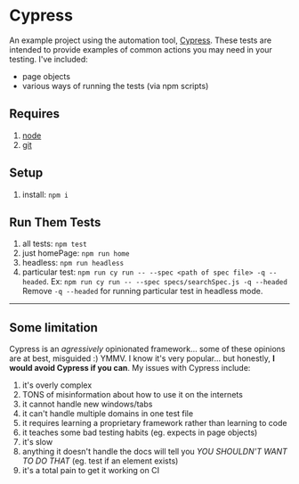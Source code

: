 # Cypress

An example project using the automation tool, [Cypress](https://www.cypress.io/). These tests are intended to provide examples of common actions you may need in your testing. I've included:
- page objects
- various ways of running the tests (via npm scripts)

## Requires
1. [node](https://nodejs.org/en/)
1. [git](https://git-scm.com/)

## Setup
1. install: `npm i`

## Run Them Tests
1. all tests: `npm test`
1. just homePage: `npm run home`
1. headless: `npm run headless`
1. particular test: `npm run cy run -- --spec <path of spec file> -q --headed`. 
Ex: `npm run cy run -- --spec specs/searchSpec.js -q --headed`
Remove `-q --headed` for running particular test in headless mode.
---

## Some limitation
Cypress is an _agressively_ opinionated framework... some of these opinions are at best, misguided :) YMMV. I know it's very popular... but honestly, **I would avoid Cypress if you can**. My issues with Cypress include:

1. it's overly complex
1. TONS of misinformation about how to use it on the internets
1. it cannot handle new windows/tabs
1. it can't handle multiple domains in one test file
1. it requires learning a proprietary framework rather than learning to code
1. it teaches some bad testing habits (eg. expects in page objects)
1. it's slow
1. anything it doesn't handle the docs will tell you _YOU SHOULDN'T WANT TO DO THAT_ (eg. test if an element exists)
1. it's a total pain to get it working on CI

